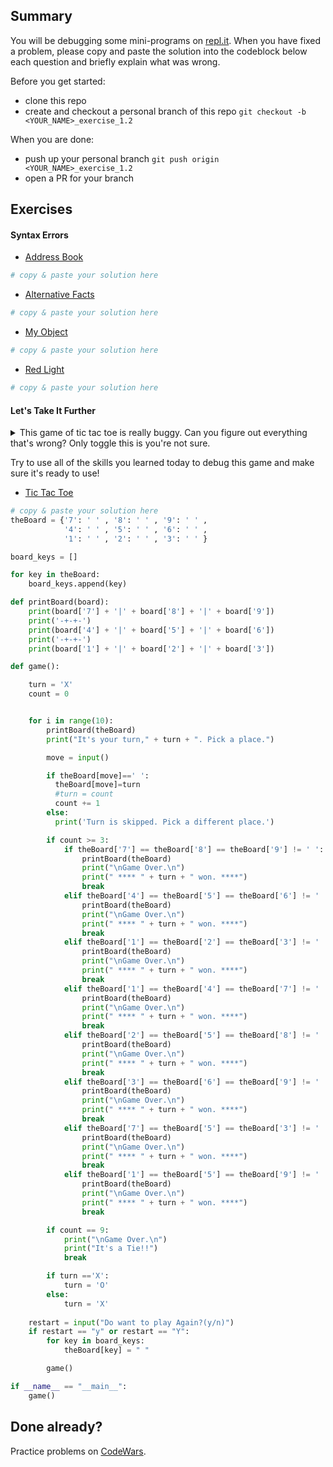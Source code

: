 ## Summary
You will be debugging some mini-programs on [repl.it](https://www.repl.it/). When you have fixed a problem, please copy and paste the solution into the codeblock below each question and briefly explain what was wrong.

Before you get started:
- clone this repo
- create and checkout a personal branch of this repo `git checkout -b <YOUR_NAME>_exercise_1.2`

When you are done:
- push up your personal branch `git push origin <YOUR_NAME>_exercise_1.2`
- open a PR for your branch


## Exercises

#### Syntax Errors
- [Address Book](https://repl.it/@Admin7/addressbookpy)
```python
# copy & paste your solution here
```

- [Alternative Facts](https://repl.it/@Admin7/alternativefactspy)
```python
# copy & paste your solution here
```

- [My Object](https://repl.it/@Admin7/myobject)
```python
# copy & paste your solution here
```

- [Red Light](https://repl.it/@Admin7/redlight)
```python
# copy & paste your solution here
```


#### Let's Take It Further
<details>
<summary>This game of tic tac toe is really buggy. Can you figure out everything that's wrong? Only toggle this is you're not sure.</summary>


- Well, to start, users can overwrite each others' moves.
- It looks like the game might end early...
- The user isn't alternating, is it?

</details>

Try to use all of the skills you learned today to debug this game and make sure it's ready to use!


- [Tic Tac Toe](https://repl.it/@Admin7/tictactoe)
```python
# copy & paste your solution here
theBoard = {'7': ' ' , '8': ' ' , '9': ' ' ,
            '4': ' ' , '5': ' ' , '6': ' ' ,
            '1': ' ' , '2': ' ' , '3': ' ' }

board_keys = []

for key in theBoard:
    board_keys.append(key)

def printBoard(board):
    print(board['7'] + '|' + board['8'] + '|' + board['9'])
    print('-+-+-')
    print(board['4'] + '|' + board['5'] + '|' + board['6'])
    print('-+-+-')
    print(board['1'] + '|' + board['2'] + '|' + board['3'])

def game():

    turn = 'X'
    count = 0


    for i in range(10):
        printBoard(theBoard)
        print("It's your turn," + turn + ". Pick a place.")

        move = input()

        if theBoard[move]==' ':
          theBoard[move]=turn
          #turn = count
          count += 1
        else: 
          print('Turn is skipped. Pick a different place.')

        if count >= 3:
            if theBoard['7'] == theBoard['8'] == theBoard['9'] != ' ': 
                printBoard(theBoard)
                print("\nGame Over.\n")                
                print(" **** " + turn + " won. ****")                
                break
            elif theBoard['4'] == theBoard['5'] == theBoard['6'] != ' ': 
                printBoard(theBoard)
                print("\nGame Over.\n")                
                print(" **** " + turn + " won. ****")
                break
            elif theBoard['1'] == theBoard['2'] == theBoard['3'] != ' ': 
                printBoard(theBoard)
                print("\nGame Over.\n")                
                print(" **** " + turn + " won. ****")
                break
            elif theBoard['1'] == theBoard['4'] == theBoard['7'] != ' ': 
                printBoard(theBoard)
                print("\nGame Over.\n")                
                print(" **** " + turn + " won. ****")
                break
            elif theBoard['2'] == theBoard['5'] == theBoard['8'] != ' ': 
                printBoard(theBoard)
                print("\nGame Over.\n")                
                print(" **** " + turn + " won. ****")
                break
            elif theBoard['3'] == theBoard['6'] == theBoard['9'] != ' ': 
                printBoard(theBoard)
                print("\nGame Over.\n")                
                print(" **** " + turn + " won. ****")
                break 
            elif theBoard['7'] == theBoard['5'] == theBoard['3'] != ' ': 
                printBoard(theBoard)
                print("\nGame Over.\n")                
                print(" **** " + turn + " won. ****")
                break
            elif theBoard['1'] == theBoard['5'] == theBoard['9'] != ' ': 
                printBoard(theBoard)
                print("\nGame Over.\n")                
                print(" **** " + turn + " won. ****")
                break 

        if count == 9:
            print("\nGame Over.\n")                
            print("It's a Tie!!")
            break 

        if turn =='X':
            turn = 'O'
        else:
            turn = 'X'        
    
    restart = input("Do want to play Again?(y/n)")
    if restart == "y" or restart == "Y":  
        for key in board_keys:
            theBoard[key] = " "

        game()

if __name__ == "__main__":
    game()
```


## Done already?
Practice problems on [CodeWars](https://codewars.com).


